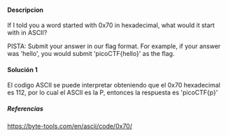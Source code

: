 #### Descripcion
If I told you a word started with 0x70 in hexadecimal, what would it start with in ASCII?

PISTA: Submit your answer in our flag format. For example, if your answer was 'hello', you would submit 'picoCTF{hello}' as the flag.
#### Solución 1
El codigo ASCII se puede interpretar obteniendo que el 0x70 hexadecimal es 112, por lo cual el ASCII es la P, entonces la respuesta es  'picoCTF{p}'
##### Referencias
https://byte-tools.com/en/ascii/code/0x70/
